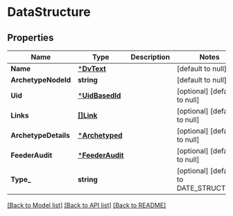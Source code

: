 # DataStructure

## Properties
Name | Type | Description | Notes
------------ | ------------- | ------------- | -------------
**Name** | [***DvText**](DvText.md) |  | [default to null]
**ArchetypeNodeId** | **string** |  | [default to null]
**Uid** | [***UidBasedId**](UidBasedId.md) |  | [optional] [default to null]
**Links** | [**[]Link**](Link.md) |  | [optional] [default to null]
**ArchetypeDetails** | [***Archetyped**](Archetyped.md) |  | [optional] [default to null]
**FeederAudit** | [***FeederAudit**](FeederAudit.md) |  | [optional] [default to null]
**Type_** | **string** |  | [optional] [default to DATE_STRUCTURE]

[[Back to Model list]](../README.md#documentation-for-models) [[Back to API list]](../README.md#documentation-for-api-endpoints) [[Back to README]](../README.md)

